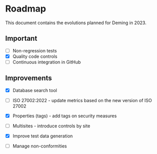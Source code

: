# Roadmap

This document contains the evolutions planned for Deming in 2023.

## Important

* [ ] Non-regression tests
* [x] Quality code controls
* [ ] Continuous integration in GitHub

## Improvements

* [x] Database search tool
* [ ] ISO 27002:2022 - update metrics based on the new version of ISO 27002
* [x] Properties (tags) - add tags on security measures
* [ ] Multisites - introduce controls by site
* [x] Improve test data generation
* [ ] Manage non-conformities

